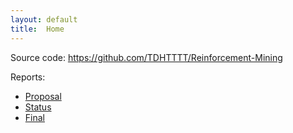 ```yaml
---
layout: default
title:  Home
---
```


Source code: https://github.com/TDHTTTT/Reinforcement-Mining 

Reports:

- [Proposal](proposal.html)
- [Status](status.html)
- [Final](final.html)


